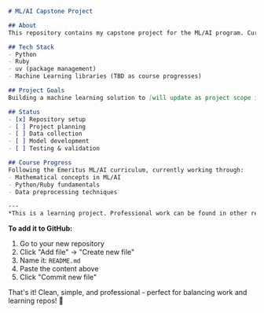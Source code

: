 
```markdown
# ML/AI Capstone Project

## About
This repository contains my capstone project for the ML/AI program. Currently in the planning and learning phase.

## Tech Stack
- Python
- Ruby  
- uv (package management)
- Machine Learning libraries (TBD as course progresses)

## Project Goals
Building a machine learning solution to [will update as project scope is defined]

## Status
- [x] Repository setup
- [ ] Project planning
- [ ] Data collection
- [ ] Model development
- [ ] Testing & validation

## Course Progress
Following the Emeritus ML/AI curriculum, currently working through:
- Mathematical concepts in ML/AI
- Python/Ruby fundamentals
- Data preprocessing techniques

---
*This is a learning project. Professional work can be found in other repositories.*
```

**To add it to GitHub:**

1. Go to your new repository
2. Click "Add file" → "Create new file"
3. Name it: `README.md`
4. Paste the content above
5. Click "Commit new file"

That's it! Clean, simple, and professional - perfect for balancing work and learning repos! 🎯
